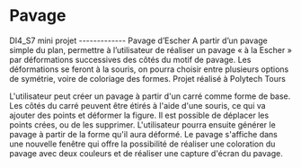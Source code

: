 # Pavage
DI4_S7 mini projet ------------- Pavage d’Escher A partir d’un pavage simple du plan, permettre à l’utilisateur de réaliser un pavage « à la Escher » par déformations successives des côtés du motif de pavage. Les déformations se feront à la souris, on pourra choisir entre plusieurs options de symétrie, voire de coloriage des formes.
Projet réalisé à Polytech Tours

L'utilisateur peut créer un pavage à partir d'un carré comme forme de base. Les côtés du carré peuvent être étirés à l'aide d'une souris, ce qui va ajouter des points et déformer la figure. Il est possible de déplacer les points crées, ou de les supprimer. L'utilisateur pourra ensuite générer le pavage à partir de la forme qu'il aura déformé. Le pavage s'affiche dans une nouvelle fenêtre qui offre la possibilité de réaliser une coloration du pavage avec deux couleurs et de réaliser une capture d'écran du pavage.
